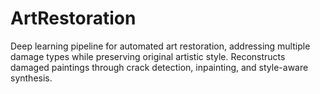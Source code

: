 # ArtRestoration
Deep learning pipeline for automated art restoration, addressing multiple damage types while preserving original artistic style. Reconstructs damaged paintings through crack detection, inpainting, and style-aware synthesis.
